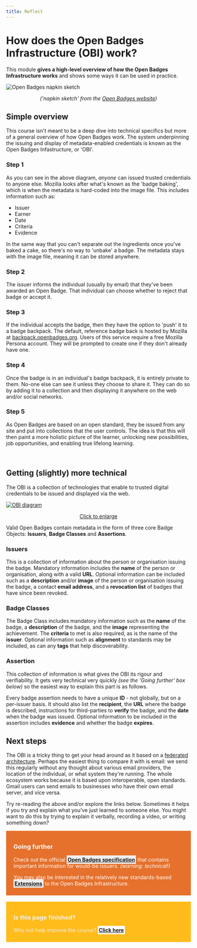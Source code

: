 ```yaml
---
title: Reflect
---
```


# How does the Open Badges Infrastructure (OBI) work?

This module **gives a high-level overview of how the Open Badges Infrastructure works** and shows some ways it can be used in practice.

<img src="{{ site.baseurl }}/img/napkin-sketch.png" alt="Open Badges napkin sketch">
<p align="center"><em>('napkin sketch' from the <a href="http://openbadges.org/about/">Open Badges website</a>)</em></p>

## Simple overview

This course isn't meant to be a deep dive into technical specifics but more of a general overview of how Open Badges work. The system underpinning the issuing and display of metadata-enabled credentials is known as the Open Badges Infastructure, or 'OBI'. 

### Step 1
As you can see in the above diagram, *anyone* can issued trusted credentials to anyone else. Mozilla looks after what's known as the 'badge baking', which is when the metadata is hard-coded into the image file. This includes information such as: 

* Issuer
* Earner
* Date
* Criteria
* Evidence

In the same way that you can't separate out the ingredients once you've baked a cake, so there's no way to 'unbake' a badge. The metadata stays with the image file, meaning it can be stored anywhere.

### Step 2
The issuer informs the individual (usually by email) that they've been awarded an Open Badge. That individual can choose whether to reject that badge or accept it. 

### Step 3
If the individual accepts the badge, then they have the option to 'push' it to a badge backpack. The default, reference badge back is hosted by Mozilla at [backpack.openbadges.org](http://backpack.openbadges.org). Users of this service require a free Mozilla Persona account. They will be prompted to create one if they don't already have one.

### Step 4
Once the badge is in an individual's badge backpack, it is entirely private to them. No-one else can see it unless they choose to share it. They can do so by adding it to a collection and then displaying it anywhere on the web and/or social networks.

### Step 5
As Open Badges are based on an open standard, they be issued from any site and put into collections that the user controls. The idea is that this will then paint a more holistic picture of the learner, unlocking new possibilities, job opportunities, and enabling true lifelong learning. 

<br />

## Getting (slightly) more technical

The OBI is a collection of technologies that enable to trusted digital credentials to be issued and displayed via the web. 

<a href="{{ site.baseurl }}/img/obi-diagram.jpg"><img src="{{ site.baseurl }}/img/obi-diagram.jpg" alt="OBI diagram"></a>
<p align="center"><a href="{{ site.baseurl }}/img/obi-diagram.jpg">Click to enlarge</a></p>

Valid Open Badges contain metadata in the form of three core Badge Objects: **Issuers**, **Badge Classes** and **Assertions**.

### Issuers
This is a collection of information about the person or organisation issuing the badge. Mandatory information includes the **name** of the person or organisation, along with a valid **URL**. Optional information can be included such as a **description** and/or **image** of the person or organisation issuing the badge, a contact **email address**, and a **revocation list** of badges that have since been revoked.

### Badge Classes
The Badge Class includes mandatory information such as the **name** of the badge, a **description** of the badge, and the **image** representing the achievement. The **criteria** to met is also required, as is the name of the **issuer**. Optional information such as **alignment** to standards may be included, as can any **tags** that help discoverability.

### Assertion
This collection of information is what gives the OBI its rigour and verifiability. It gets very technical very quickly *(see the 'Going further' box below)* so the easiest way to explain this part is as follows. 

Every badge assertion needs to have a unique **ID** - not globally, but on a per-issuer basis. It should also list the **recipient**, the **URL** where the badge is described, instructions for third-parties to **verify** the badge, and the **date** when the badge was issued. Optional information to be included in the assertion includes **evidence** and whether the badge **expires**.

## Next steps

The OBI is a tricky thing to get your head around as it based on a [federated architecture](https://en.wikipedia.org/wiki/Federated_Architecture). Perhaps the easiest thing to compare it with is email: we send this regularly without any thought about various email providers, the location of the individual, or what system they're running. The whole ecosystem works because it is based upon interoperable, open standards. Gmail users can send emails to businesses who have their own email server, and vice versa. 

Try re-reading the above and/or explore the links below. Sometimes it helps if you try and explain what you've just learned to someone else. You might want to do this by trying to explain it verbally, recording a video, or writing something down?

<div style="background:#E5712C; padding:10px; padding-left:20px; color:white;">
<h3>Going further</h3>
<p>Check out the official <a style="background:#eee; padding:3px;" href="http://openbadgespec.org/"><strong>Open Badges specification</strong></a> that contains important information for would-be issuers. <em>(warning: technical!)</em></p>
<p>You may also be interested in the relatively new standards-based <a style="background:#eee; padding:3px;" href="http://dmlcentral.net/blog/doug-belshaw/extending-badges"><strong>Extensions</strong></a> to the Open Badges Infrastructure.</p>

</div>

<br />

<div style="background:#FFBC1A; padding:10px; padding-left:20px; color:#eee;">
<h3>Is this page finished?</h3>
<p>Why not help improve the course? <strong><a style="background:white; padding:3px;" href="https://github.com/thinkoutloudclub/badge-course/wiki/Help-improve-the-Open-Badges-101-course">Click here</a></strong></p>
</div>
